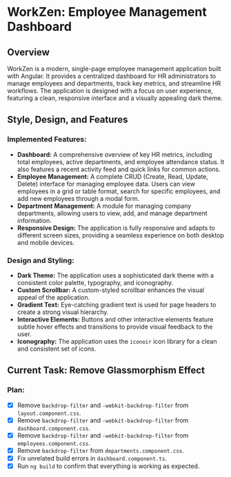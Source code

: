 # WorkZen: Employee Management Dashboard

## Overview

WorkZen is a modern, single-page employee management application built with Angular. It provides a centralized dashboard for HR administrators to manage employees and departments, track key metrics, and streamline HR workflows. The application is designed with a focus on user experience, featuring a clean, responsive interface and a visually appealing dark theme.

## Style, Design, and Features

### Implemented Features:

*   **Dashboard:** A comprehensive overview of key HR metrics, including total employees, active departments, and employee attendance status. It also features a recent activity feed and quick links for common actions.
*   **Employee Management:** A complete CRUD (Create, Read, Update, Delete) interface for managing employee data. Users can view employees in a grid or table format, search for specific employees, and add new employees through a modal form.
*   **Department Management:** A module for managing company departments, allowing users to view, add, and manage department information.
*   **Responsive Design:** The application is fully responsive and adapts to different screen sizes, providing a seamless experience on both desktop and mobile devices.

### Design and Styling:

*   **Dark Theme:** The application uses a sophisticated dark theme with a consistent color palette, typography, and iconography.
*   **Custom Scrollbar:** A custom-styled scrollbar enhances the visual appeal of the application.
*   **Gradient Text:** Eye-catching gradient text is used for page headers to create a strong visual hierarchy.
*   **Interactive Elements:** Buttons and other interactive elements feature subtle hover effects and transitions to provide visual feedback to the user.
*   **Iconography:** The application uses the `iconoir` icon library for a clean and consistent set of icons.

## Current Task: Remove Glassmorphism Effect

### Plan:

*   [x] Remove `backdrop-filter` and `-webkit-backdrop-filter` from `layout.component.css`.
*   [x] Remove `backdrop-filter` and `-webkit-backdrop-filter` from `dashboard.component.css`.
*   [x] Remove `backdrop-filter` and `-webkit-backdrop-filter` from `employees.component.css`.
*   [x] Remove `backdrop-filter` from `departments.component.css`.
*   [x] Fix unrelated build errors in `dashboard.component.ts`.
*   [x] Run `ng build` to confirm that everything is working as expected.
